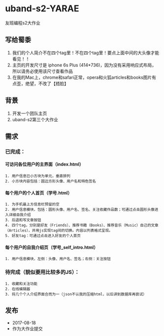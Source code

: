 # uband-s2-YARAE
友班编程s2大作业

## 写给蜀黍
1. 我们的个人简介不在四个tag里！不在四个tag里！要点上面中间的大头像才能看见！！
2. 主页的开发尺寸是 iphone 6s Plus (414*736)，因为没有采用响应式布局，所以请务必使用该尺寸查看作品
3. 在我的Mac上，chrome和safari正常，opera和火狐articles和books图片有点歪，绝望，不改了【捂脸】

## 背景
1. 开发一个团队主页
2. uband-s2第三个大作业

## 需求
### 已完成：
#### 可访问各位用户的主界面（index.html）
    1. 用户信息已小方块为单元，垂直排列
    2. 小方块内容包括：圆边方形头像、用户名和特色签名
#### 每个用户的个人首页（学号.html）
    1. 为手机最上方信息栏预留的空
    2. 用户信息模块，包括：圆形头像、用户名、签名、关注收藏作品数；可通过点击圆形头像进入详细自我介绍
    3. 后退和写文章按钮
    4. 四个tag，分别是好友（Friends）、推荐书籍（Books）、推荐音乐（Music）自己的文章（Articles），并用js实现tag间的切换。内容以列表格式呈现。
    5. 好友tag：可通过点击进入好友的个人首页
#### 每个用户的自我介绍页（学号_self_intro.html）
    1. 用户信息模块，左侧：头像、用户名、签名；右侧：关注按钮

### 待完成（貌似要用比较多的JS）：
    1. 收藏和关注功能
    2. 在线编辑器
    3. 将几个个人介绍界面合而为一（json不认我的压缩html，以后讲到数据库再尝试）

## 发布
* 2017-08-18
* 作为大作业提交





